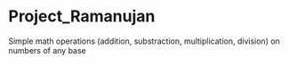 # Project_Ramanujan
Simple math operations (addition, substraction, multiplication, division) on numbers of any base
